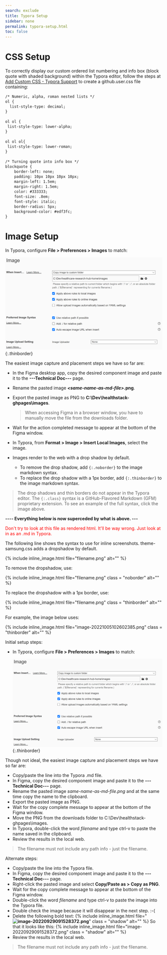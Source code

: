 ```yaml
---
search: exclude
title: Typora Setup
sidebar: none
permalink: typora-setup.html
toc: false
---
```

# CSS Setup

To correctly display our custom ordered list numbering and info box (block quote with shaded background) within the Typora editor, follow the steps at [Add Custom CSS - Typora Support](https://support.typora.io/Add-Custom-CSS/) to create a github.user.css file containing:

```
/* Numeric, alpha, roman nested lists */
ol {
  list-style-type: decimal;
}

ol ol {
 list-style-type: lower-alpha;
}

ol ol ol{
 list-style-type: lower-roman;
}

/* Turning quote into info box */
blockquote {
    border-left: none;
    padding: 10px 10px 10px 10px;
    margin-left: 1.5em;
    margin-right: 1.5em;
    color: #333333;
    font-size: .8em;
    font-style: italic;
    border-radius: 5px;
    background-color: #edf3fc;
}
```



# Image Setup

In Typora, configure **File > Preferences > Images** to match:

![image-20221005102602385](../../images/image-20221005102602385.png){:.thinborder}

The easiest image capture and placement steps we have so far are:

*  In the Figma desktop app, copy the desired component image and paste it to the **---Technical Doc---** page.

*  Rename the pasted image ***\<same-name-as-md-file\>*.png**.

*  Export the pasted image as PNG to **C:\Dev\healthstack-ghpages\images**.

   > When accessing Figma in a browser window, you have to manually move the file from the downloads folder.

*  Wait for the action completed message to appear at the bottom of the Figma window.

*  In Typora, from **Format > Image > Insert Local Images**, select the image.

* Images render to the web with a drop shadow by default.

  *  To remove the drop shadow, add  `{:.noborder}` to the image markdown syntax.
  *  To replace the drop shadow with a 1px border, add  `{:.thinborder}` to the image markdown syntax.


> The drop shadows and thin borders do not appear in the Typora editor. The `{:.class}` syntax is a GitHub-Flavored Markdown (GFM) proprietary extension. To see an example of the full syntax, click the image above.



**---- Everything below is now superceded by what is above. ---**

<span style="color:red">Don't try to look at this file as rendered html. It'll be way wrong. Just look at in as an .md in Typora.</span>

The following line shows the syntax to use for inline screenshots. theme-samsung.css adds a dropshadow by default.

{% include inline_image.html file="filename.png" alt="" %}

To remove the dropshadow, use:

{% include inline_image.html file="filename.png" class = "noborder" alt="" %}

To replace the dropshadow with a 1px border, use:

{% include inline_image.html file="filename.png" class = "thinborder" alt="" %}

For example, the image below uses:

{% include inline_image.html file="image-20221005102602385.png" class = "thinborder" alt="" %}

Initial setup steps:

* In Typora, configure **File > Preferences > Images** to match:

  ![image-20221005102602385](../../images/image-20221005102602385.png){:.thinborder}

Though not ideal, the easiest image capture and placement steps we have so far are:

*  Copy/paste the line into the Typora .md file.
*  In Figma, copy the desired component image and paste it to the **---Technical Doc---** page.
*  Rename the pasted image *same-name-as-md-file.png* and at the same time copy the name to the clipboard.
*  Export the pasted image as PNG.
*  Wait for the copy complete message to appear at the bottom of the Figma window.
*  Move the PNG from the downloads folder to C:\Dev\healthstack-ghpages\images.
*  In Typora, double-click the word *filename* and type ctrl-v to paste the name saved in the clipboard.
*  Review the results in the local web.

> The filename must not include any path info - just the filename.

Alternate steps:

*  Copy/paste the line into the Typora file.
*  In Figma, copy the desired component image and paste it to the **---Technical Doc---** page.
*  Right-click the pasted image and select **Copy/Paste as > Copy as PNG**.
*  Wait for the copy complete message to appear at the bottom of the Figma window.
*  Double-click the word *filename* and type ctrl-v to paste the image into the Typora file.
*  Double check the image because it will disappear in the next step. :-(
*  Delete the following bold text:
   {% include inline_image.html
       file="**![image-20220929091528372](../../../images/**image-20220929091528372.png**).png**"  class = "shadow" alt="" %}
   So that it looks like this:
   {% include inline_image.html file="image-20220929091528372.png" class = "shadow" alt="" %}
* Review the results in the local web.

> The filename must not include any path info - just the filename.